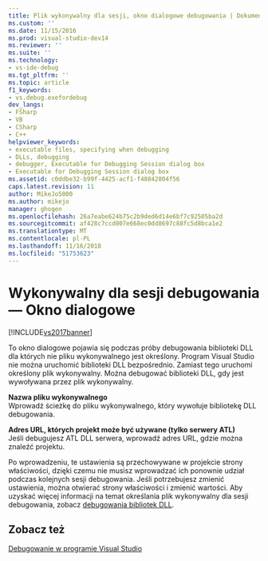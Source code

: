 ```yaml
---
title: Plik wykonywalny dla sesji, okno dialogowe debugowania | Dokumentacja firmy Microsoft
ms.custom: ''
ms.date: 11/15/2016
ms.prod: visual-studio-dev14
ms.reviewer: ''
ms.suite: ''
ms.technology:
- vs-ide-debug
ms.tgt_pltfrm: ''
ms.topic: article
f1_keywords:
- vs.debug.exefordebug
dev_langs:
- FSharp
- VB
- CSharp
- C++
helpviewer_keywords:
- executable files, specifying when debugging
- DLLs, debugging
- debugger, Executable for Debugging Session dialog box
- Executable for Debugging Session dialog box
ms.assetid: c0ddbe32-b99f-4425-acf1-f48842804f56
caps.latest.revision: 11
author: MikeJo5000
ms.author: mikejo
manager: ghogen
ms.openlocfilehash: 26a7eabe624b75c2b9ded6d14e6bf7c92505ba2d
ms.sourcegitcommit: af428c7ccd007e668ec0dd8697c88fc5d8bca1e2
ms.translationtype: MT
ms.contentlocale: pl-PL
ms.lasthandoff: 11/16/2018
ms.locfileid: "51753623"
---
```

# <a name="executable-for-debugging-session-dialog-box"></a>Wykonywalny dla sesji debugowania — Okno dialogowe
[!INCLUDE[vs2017banner](../includes/vs2017banner.md)]

To okno dialogowe pojawia się podczas próby debugowania biblioteki DLL dla których nie pliku wykonywalnego jest określony. Program Visual Studio nie można uruchomić biblioteki DLL bezpośrednio. Zamiast tego uruchomi określony plik wykonywalny. Można debugować biblioteki DLL, gdy jest wywoływana przez plik wykonywalny.  
  
 **Nazwa pliku wykonywalnego**  
 Wprowadź ścieżkę do pliku wykonywalnego, który wywołuje bibliotekę DLL debugowania.  
  
 **Adres URL, których projekt może być używane (tylko serwery ATL)**  
 Jeśli debugujesz ATL DLL serwera, wprowadź adres URL, gdzie można znaleźć projektu.  
  
 Po wprowadzeniu, te ustawienia są przechowywane w projekcie strony właściwości, dzięki czemu nie musisz wprowadzać ich ponownie udział podczas kolejnych sesji debugowania. Jeśli potrzebujesz zmienić ustawienia, można otwierać strony właściwości i zmienić wartości. Aby uzyskać więcej informacji na temat określania plik wykonywalny dla sesji debugowania, zobacz [debugowania bibliotek DLL](../debugger/how-to-debug-native-dlls.md).  
  
## <a name="see-also"></a>Zobacz też  
 [Debugowanie w programie Visual Studio](../debugger/debugging-in-visual-studio.md)



